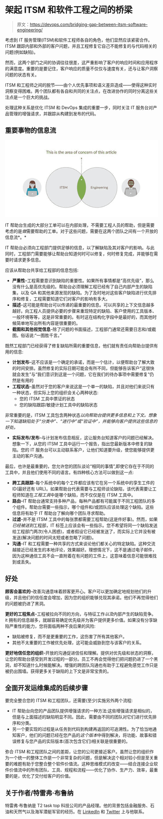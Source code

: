 # 架起 ITSM 和软件工程之间的桥梁

> 原文：<https://devops.com/bridging-gap-between-itsm-software-engineering/>

考虑到 IT 服务管理(ITSM)和软件工程师各自的角色，他们显然应该紧密合作。ITSM 跟踪内部和外部的客户问题，并且工程修复它自己不能修复的与代码相关的问题(例如缺陷)。

然而，这两个部门之间的协调往往很差，这严重影响了客户的响应时间和应用程序的满意度。重要的是要记住，客户响应的质量不仅仅与速度有关，还与让客户洞察问题的状态有关。

ITSM 和工程师之间的脱节——由个人优先事项和语义差异造成——使得这种实时洞察变得困难。两个团队都有各自和共同的关注点，在改进协作的同时分离这些关注点是一个巨大的挑战。

处理这种关系是优化 ITSM 和 DevOps 集成的重要一步，同时关注 IT 服务台对产品管理的增强请求，并跟踪从构建到发布的代码。

## **重要事物的信息流**

![](img/fa22e672ebcfea1af031ca91bf861126.png)

IT 帮助台生成的大部分工单可以在内部处理，不需要工程人员的帮助，但是需要考虑的是*做*需要帮助的工单。对于这些问题，需要在这两个团队之间有一个开放的信息流*。*

IT 帮助台必须向工程部门提供足够的信息，以了解缺陷及其对客户的影响。与此同时，工程部门需要能够让帮助台知道何时可以修复，何时修复完成，并能够在需要时请求更多信息。

应该从帮助台共享给工程部的信息包括:

*   **严重性**–工程需要意识到缺陷的重要性。如果所有事情都是“高优先级”，那么没有什么是高优先级的。帮助台必须理解工程已经有了自己内部产生的缺陷集，以及 QA 和其他来源发现的缺陷。为了及时地对这些客户缺陷进行优先排序和修复，工程需要知道它们对客户的影响有多大。
*   **描述**–这可能是帮助台可以传递的最重要的信息。可以共享的上下文信息越多越好。向工程人员提供必要的步骤来重现特定的缺陷、客户使用的工具版本、一般环境等等，这是非常重要的。有时这在结构化字段中是最好的，而其他时候简单地写出所有内容是很重要的。
*   **截图和其他视觉信息**–除了问题的书面描述，工程部门通常还需要日志和/或截图。俗话说:“一图胜千言。”

既然工程部门已经获得了修复缺陷所需的重要信息，他们就有责任向帮助台提供有用的信息:

*   **计划发布**–这不应该是一个确定的承诺，而是一个估计，以便帮助台了解大致的时间安排。虽然修复的实际日期可能会有所不同，但能够告诉客户“这很快就会发生”与“我们意识到这是一个问题，它在我们的待办事项中需要修复”仍然是有用的
*   **工程状态**–虽然对于您的客户来说这是一个单一的缺陷，并且对他们来说只有一种状态，但实际上您的组织会关心两种状态:
    *   您的 ITSM 工具中票证的状态
    *   您的缺陷跟踪/敏捷计划工具中的缺陷状态

非常重要的是，ITSM 工具包含两种状态*以向帮助台提供更多信息和上下文。想象一下知道缺陷处于“分类中”、“进行中”或“验证中”，并能够向客户提供这些信息的好处。*

*   **实际发布/发布**–与计划发布信息相反，这让服务台知道客户的问题已经解决。想象一下，从您的 ITSM 工具中运行一个报告，指出您最新版本中修复的缺陷。您的 IT 服务台可以主动联系客户，让他们知道要升级，使您能够提供更主动的客户沟通。

最后，也许是最重要的，您允许您的团队谈论“相同的事情”,即使它存在于不同的工具中，并且他们使用不同的语言。有四种核心方法可以做到这一点:

*   **跨工具跟踪**–每个系统中的每个工件都应该有它在另一个系统中的孪生工件的 ID(最好还有 URL)。如果帮助台代表需要与工程师谈论缺陷，该代表需要让工程师知道在*工程工具*中是哪个缺陷，而不仅仅是在 ITSM 工具中。
*   **路由**–IT 帮助台通常支持多种产品，每种产品都有可能属于不同工程团队的多个组件。帮助台需要一些指示，哪个组件和/或团队应该处理这个缺陷。这些信息将有助于 IT 帮助台了解向哪个团队寻求帮助。
*   **过滤**–并不是 ITSM 工具中的每张票都需要工程帮助(这是件好事)。然而，如果*已经被送到*工程部，IT 标签上应该会有一些指示。您不希望将同一个缺陷发送给工程部门两次(令人困惑)，或者假设它已经被发送了，而实际上它并没有被发送(解决问题的时间太短或者忽略了问题)。
*   **沟通**–IT 和工程需要一种共享的方式来谈论他们都关心的特定缺陷。这种交流越接近已经发生的本地评论，效果越好。理想情况下，这不是通过电子邮件，因为这种通信工具不会一直附着在有问题的工件上，这意味着信息可能很难找到或丢失。

## **好处**

**顾客会喜欢的**–改善沟通意味着顾客更开心。客户可以更加确定地规划他们的升级，并且他们的信任度会增加，因为您的组织能够兑现其承诺。他们不再觉得他们的问题被扔进了黑洞。

**更好的工程焦点**–工程被拉向不同的方向，与特征工作*以及*内部产生的缺陷竞争。it 拥有的信息越多，就越容易确定优先级并为客户提供更多价值。如果没有分享缺陷严重性的能力，您将面临两种不良后果的风险:

*   缺陷被修复，而不是更重要的工作，这伤害了所有其他客户。
*   其他不太重要的工作被优先处理，这可能会威胁到您与该客户的关系。

**更好地信任您的组织**–开放的沟通促进信任和理解。提供对优先级和状态的洞察，让您的帮助台感受到开发过程的一部分。员工不再会觉得他们把问题扔进了一个黑洞，却不知道什么时候能解决。增强的跨团队沟通也有助于工程避免感觉工作只是被扔出围墙。获得更多关于缺陷的上下文是非常宝贵的。

## **全面开发运维集成的后续步骤**

要完全整合您的 ITSM 和工程团队，还需要(至少)实施另外两个流程:

*   IT 帮助台向您的产品团队提供增强请求的一种方法:这些增强请求是相似的，但是与上面描述的缺陷明显不同。因此，需要由不同的团队对它们进行优先排序和分类。
*   另一个要实现的过程是从任务到代码到构建再返回的可追溯性。为了恰当地通知客户，他们的问题已经在您产品的*这个版本*中得到解决，将功能、故事和错误修复与您产品的实际版本(首次包含它们)相关联是很重要的。

弥合 ITSM 和工程团队之间的差距，让您的公司更接近客户。虽然让您的组织作为一个统一的整体工作是一个非常复杂的问题，但是解决这个相对较小但是至关重要的难题有助于您整合整个软件价值流。这种思维模式的改变——结合连接企业软件价值流中的所有团队、工具、规程和流程——优化了协作、生产力、效率，最重要的是，优化了交付给客户的价值。

## 关于作者/特雷弗·布鲁纳

特雷弗·布鲁纳是 T2 task top 科技公司的产品经理。他的背景包括金融服务、石油和天然气以及海军潜艇军官的经历。在 [LinkedIn](https://www.linkedin.com/in/trevorbruner) 和 [Twitter](https://www.twitter.com/TrevorBruner) 上与他联系。